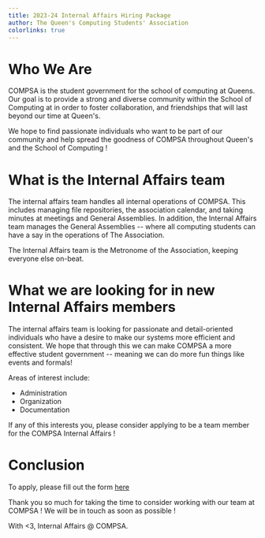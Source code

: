 ```yaml
---
title: 2023-24 Internal Affairs Hiring Package
author: The Queen's Computing Students' Association
colorlinks: true
---
```


# Who We Are

COMPSA is the student government for the school of computing at Queens. Our
goal is to provide a strong and diverse community within the School of
Computing at in order to foster collaboration, and friendships that will last
beyond our time at Queen's. 

We hope to find passionate individuals who want to be part of our community and
help spread the goodness of COMPSA throughout Queen's and the School of
Computing !

# What is the Internal Affairs team

The internal affairs team handles all internal operations of COMPSA. This
includes managing file repositories, the association calendar, and taking
minutes at meetings and General Assemblies. In addition, the Internal Affairs
team manages the General Assemblies -- where all computing students can have
a say in the operations of The Association.

The Internal Affairs team is the Metronome of the Association, keeping everyone
else on-beat.

# What we are looking for in new Internal Affairs members

The internal affairs team is looking for passionate and detail-oriented
individuals who have a desire to make our systems more efficient and
consistent. We hope that through this we can make COMPSA a more effective
student government -- meaning we can do more fun things like events and 
formals!

Areas of interest include:

 - Administration
 - Organization
 - Documentation

If any of this interests you, please consider applying to be a team member for
the COMPSA Internal Affairs !

# Conclusion

To apply, please fill out the form [here](https://forms.gle/LfQKixPRW93b4rNT6)

Thank you so much for taking the time to consider working with our team at
COMPSA ! We will be in touch as soon as possible !

With <3, Internal Affairs @ COMPSA.


